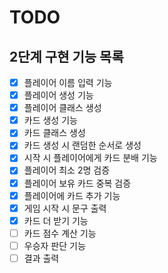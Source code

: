 # TODO

## 2단계 구현 기능 목록

- [x] 플레이어 이름 입력 기능 
- [x] 플레이어 생성 기능
- [x] 플레이어 클래스 생성  
- [x] 카드 생성 기능
- [x] 카드 클래스 생성
- [x] 카드 생성 시 랜덤한 순서로 생성
- [x] 시작 시 플레이어에게 카드 분배 기능
- [x] 플레이어 최소 2명 검증
- [x] 플레이어 보유 카드 중복 검증
- [x] 플레이어에 카드 추가 기능
- [x] 게임 시작 시 문구 출력
- [x] 카드 더 받기 기능
- [ ] 카드 점수 계산 기능
- [ ] 우승자 판단 기능
- [ ] 결과 출력